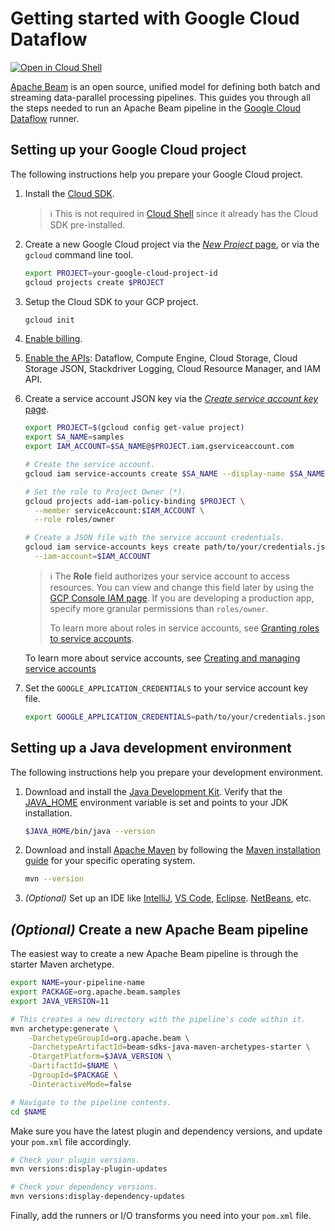 # Getting started with Google Cloud Dataflow

[![Open in Cloud Shell](http://gstatic.com/cloudssh/images/open-btn.svg)](https://console.cloud.google.com/cloudshell/editor)

[Apache Beam](https://beam.apache.org/)
is an open source, unified model for defining both batch and streaming
data-parallel processing pipelines.
This guides you through all the steps needed to run an Apache Beam pipeline in the
[Google Cloud Dataflow](https://cloud.google.com/dataflow) runner.

## Setting up your Google Cloud project

The following instructions help you prepare your Google Cloud project.

1. Install the [Cloud SDK](https://cloud.google.com/sdk/docs/).

   > ℹ️ This is not required in
   > [Cloud Shell](https://console.cloud.google.com/cloudshell/editor)
   > since it already has the Cloud SDK pre-installed.

1. Create a new Google Cloud project via the
    [*New Project* page](https://console.cloud.google.com/projectcreate),
    or via the `gcloud` command line tool.

    ```sh
    export PROJECT=your-google-cloud-project-id
    gcloud projects create $PROJECT
    ```

1. Setup the Cloud SDK to your GCP project.

    ```sh
    gcloud init
    ```

1. [Enable billing](https://cloud.google.com/billing/docs/how-to/modify-project).

1. [Enable the APIs](https://console.cloud.google.com/flows/enableapi?apiid=dataflow,compute_component,storage_component,storage_api,logging,cloudresourcemanager.googleapis.com,iam.googleapis.com):
    Dataflow, Compute Engine, Cloud Storage, Cloud Storage JSON,
    Stackdriver Logging, Cloud Resource Manager, and IAM API.

1. Create a service account JSON key via the
    [*Create service account key* page](https://console.cloud.google.com/apis/credentials/serviceaccountkey).

    ```sh
    export PROJECT=$(gcloud config get-value project)
    export SA_NAME=samples
    export IAM_ACCOUNT=$SA_NAME@$PROJECT.iam.gserviceaccount.com

    # Create the service account.
    gcloud iam service-accounts create $SA_NAME --display-name $SA_NAME

    # Set the role to Project Owner (*).
    gcloud projects add-iam-policy-binding $PROJECT \
      --member serviceAccount:$IAM_ACCOUNT \
      --role roles/owner

    # Create a JSON file with the service account credentials.
    gcloud iam service-accounts keys create path/to/your/credentials.json \
      --iam-account=$IAM_ACCOUNT
    ```

    > ℹ️ The **Role** field authorizes your service account to access resources.
    > You can view and change this field later by using the
    > [GCP Console IAM page](https://console.cloud.google.com/iam-admin/iam).
    > If you are developing a production app,
    > specify more granular permissions than `roles/owner`.
    >
    > To learn more about roles in service accounts, see
    > [Granting roles to service accounts](https://cloud.google.com/iam/docs/granting-roles-to-service-accounts).

    To learn more about service accounts, see
    [Creating and managing service accounts](https://cloud.google.com/iam/docs/creating-managing-service-accounts)

1. Set the `GOOGLE_APPLICATION_CREDENTIALS` to your service account key file.

    ```sh
    export GOOGLE_APPLICATION_CREDENTIALS=path/to/your/credentials.json
    ```

## Setting up a Java development environment

The following instructions help you prepare your development environment.

1. Download and install the
    [Java Development Kit](https://adoptopenjdk.net/?variant=openjdk11&jvmVariant=openj9).
    Verify that the
    [JAVA_HOME](https://docs.oracle.com/javase/8/docs/technotes/guides/troubleshoot/envvars001.html)
    environment variable is set and points to your JDK installation.

    ```sh
    $JAVA_HOME/bin/java --version
    ```

1. Download and install
    [Apache Maven](http://maven.apache.org/download.cgi)
    by following the
    [Maven installation guide](http://maven.apache.org/install.html)
    for your specific operating system.

    ```sh
    mvn --version
    ```

1. *(Optional)* Set up an IDE like
    [IntelliJ](https://www.jetbrains.com/idea/),
    [VS Code](https://code.visualstudio.com),
    [Eclipse](https://www.eclipse.org/ide/).
    [NetBeans](https://netbeans.org),
    etc.

## *(Optional)* Create a new Apache Beam pipeline

The easiest way to create a new Apache Beam pipeline is through the starter
Maven archetype.

```sh
export NAME=your-pipeline-name
export PACKAGE=org.apache.beam.samples
export JAVA_VERSION=11

# This creates a new directory with the pipeline's code within it.
mvn archetype:generate \
    -DarchetypeGroupId=org.apache.beam \
    -DarchetypeArtifactId=beam-sdks-java-maven-archetypes-starter \
    -DtargetPlatform=$JAVA_VERSION \
    -DartifactId=$NAME \
    -DgroupId=$PACKAGE \
    -DinteractiveMode=false

# Navigate to the pipeline contents.
cd $NAME
```

Make sure you have the latest plugin and dependency versions,
and update your `pom.xml` file accordingly.

```sh
# Check your plugin versions.
mvn versions:display-plugin-updates

# Check your dependency versions.
mvn versions:display-dependency-updates
```

Finally, add the runners or I/O transforms you need into your `pom.xml` file.
